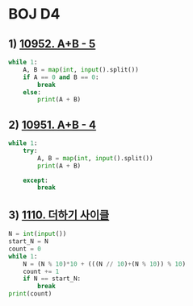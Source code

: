 # BOJ D4

## 1) [10952. A+B - 5](https://www.acmicpc.net/problem/10952)

```python
while 1:
    A, B = map(int, input().split())
    if A == 0 and B == 0:
        break
    else:
        print(A + B)
```



## 2) [10951. A+B - 4](https://www.acmicpc.net/problem/10951)

```python
while 1:
    try:
        A, B = map(int, input().split())
        print(A + B)

    except:
        break
```



## 3) [1110. 더하기 사이클](https://www.acmicpc.net/problem/1110)

```python
N = int(input())
start_N = N
count = 0
while 1:
    N = (N % 10)*10 + (((N // 10)+(N % 10)) % 10)
    count += 1
    if N == start_N:
        break
print(count)
```

